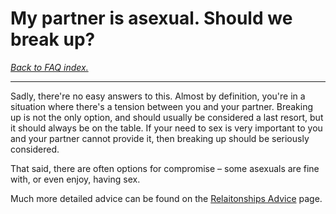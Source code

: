 # My partner is asexual. Should we break up?

[*Back to FAQ index.*](w/asexuality/faq)

---

Sadly, there're no easy answers to this. Almost by definition, you're in a situation where there's a tension between you and your partner. Breaking up is not the only option, and should usually be considered a last resort, but it should always be on the table. If your need to sex is very important to you and your partner cannot provide it, then breaking up should be seriously considered.

That said, there are often options for compromise – some asexuals are fine with, or even enjoy, having sex.

Much more detailed advice can be found on the [Relaitonships Advice](w/asexuality/relationships) page.